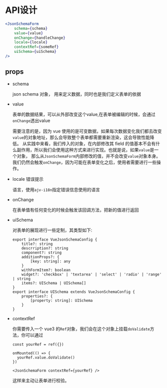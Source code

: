 # API设计

```jsx
<JsonSchemaForm
	schema={schema}
	value={value}
	onChange={handleChange}
	locale={locale}
	contextRef={someRef}
	uiSchema={uiSchema}
/>
```

## props

- schema

  json schema 对象， 用来定义数据，同时也是我们定义表单的依据

- value 

  表单的数据结果，可以从外部改变这个value,在表单被编辑的时候，会通过`onChange`透出value

  需要注意的是，因为 vue 使用的是可变数据，如果每次数据变化我们都去改变`value`的对象地址，那么会导致整个表单都需要重新渲染，这会导致性能降低。 从实践中来看，我们传入的对象，在内部修改其 field 的值基本不会有什么副作用，所以我们会使用这种方式来进行实现。也就是说，如果`value`是一个对象， 那么从`JsonSchemaForm`内部修改的值，并不会改变`value`对象本身。我们仍然会触发`onChange`，因为可能在表单变化之后，使用者需要进行一些操作。

- locale 错误提示

  语言，使用`ajv-i18n`指定错误信息使用的语言

- onChange

  在表单值有任何变化的时候会触发该回调方法，把新的值进行返回

- uiSchema

  对表单的展现进行一些定制，其类型如下:

  ```tsx
  export interface VueJsonSchemaConfig {
      title?: string
      descrription?: string
      component?: string
      additionProps?: {
          [key: string]: any
      }
      withFormItem?: boolean
      widget?: 'checkbox' | 'textarea' | 'select' | 'radio' | 'range' | string
      items?: UISchema | UISchema[]
  }
  export interface UISchema extends VueJsonSchemaConfig {
      properties?: {
          [property: string]: UISchema
      }
  }
  ```

- contextRef

  你需要传入一个 vue3 的`Ref`对象，我们会在这个对象上挂载`doValidate`方法，你可以通过

  ```
  const yourRef = ref({})
  
  onMounted(() => {
    yourRef.value.doValidate()
  })
  
  <JsonSchemaForm contextRef={yourRef} />
  ```

  这样来主动让表单进行校验。

